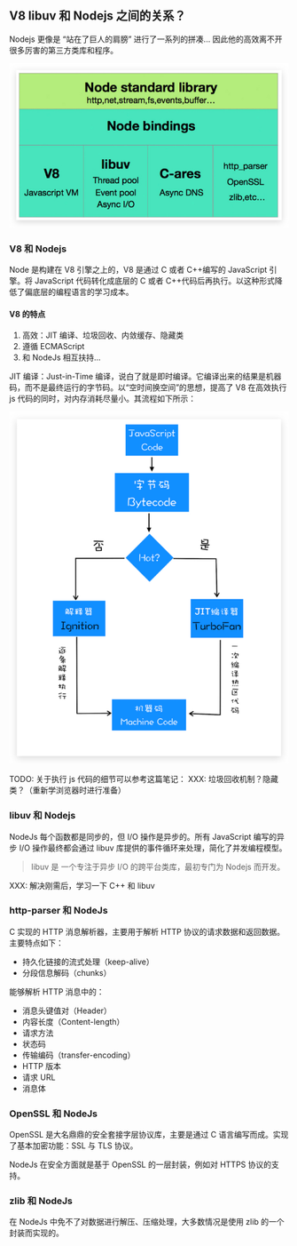 ## V8 libuv 和 Nodejs 之间的关系？

Nodejs 更像是 “站在了巨人的肩膀” 进行了一系列的拼凑... 因此他的高效离不开很多厉害的第三方类库和程序。

![](../img/NodeJs/NodeJs架构.jpg)

### V8 和 Nodejs

Node 是构建在 V8 引擎之上的，V8 是通过 C 或者 C++编写的 JavaScript 引擎。将 JavaScript 代码转化成底层的 C 或者 C++代码后再执行。以这种形式降低了偏底层的编程语言的学习成本。

#### V8 的特点

1. 高效：JIT 编译、垃圾回收、内敛缓存、隐藏类
2. 遵循 ECMAScript
3. 和 NodeJs 相互扶持...

JIT 编译：Just-in-Time 编译，说白了就是即时编译。它编译出来的结果是机器码，而不是最终运行的字节码。以“空时间换空间”的思想，提高了 V8 在高效执行 js 代码的同时，对内存消耗尽量小。其流程如下所示：

![](../img/浏览器/JIT.jpg)

TODO: 关于执行 js 代码的细节可以参考这篇笔记：
XXX: 垃圾回收机制？隐藏类？（重新学浏览器时进行准备）

### libuv 和 Nodejs

NodeJs 每个函数都是同步的，但 I/O 操作是异步的。所有 JavaScript 编写的异步 I/O 操作最终都会通过 libuv 库提供的事件循环来处理，简化了并发编程模型。

> libuv 是 一个专注于异步 I/O 的跨平台类库，最初专门为 Nodejs 而开发。

XXX: 解决刚需后，学习一下 C++ 和 libuv

### http-parser 和 NodeJs

C 实现的 HTTP 消息解析器，主要用于解析 HTTP 协议的请求数据和返回数据。主要特点如下：

- 持久化链接的流式处理（keep-alive）
- 分段信息解码（chunks）

能够解析 HTTP 消息中的：

- 消息头键值对（Header）
- 内容长度（Content-length）
- 请求方法
- 状态码
- 传输编码（transfer-encoding）
- HTTP 版本
- 请求 URL
- 消息体

### OpenSSL 和 NodeJs

OpenSSL 是大名鼎鼎的安全套接字层协议库，主要是通过 C 语言编写而成。实现了基本加密功能：SSL 与 TLS 协议。

NodeJs 在安全方面就是基于 OpenSSL 的一层封装，例如对 HTTPS 协议的支持。

### zlib 和 NodeJs

在 NodeJs 中免不了对数据进行解压、压缩处理，大多数情况是使用 zlib 的一个封装而实现的。
